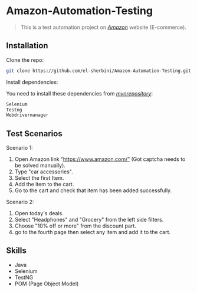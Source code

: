 # Amazon-Automation-Testing
> This is a test automation project on [_Amazon_](https://www.amazon.com/) website (E-commerce).

## Installation

Clone the repo:

```sh
git clone https://github.com/el-sherbini/Amazon-Automation-Testing.git
```

Install dependencies:

You need to install these dependencies from [_mvnrepository_](https://mvnrepository.com/):

```sh
Selenium
Testng
Webdrivermanager
```

## Test Scenarios

Scenario 1:
1.	Open Amazon link “https://www.amazon.com/” (Got captcha needs to be solved manually).
2.	Type "car accessories".
3.	Select the first Item.
4.	Add the item to the cart.
5.	Go to the cart and check that item has been added successfully.

Scenario 2: 
1.	Open today's deals.
2.	Select "Headphones" and "Grocery" from the left side filters.
3.	Choose "10% off or more" from the discount part.
4.	go to the fourth page then select any item and add it to the cart.


## Skills

- Java
- Selenium
- TestNG
- POM (Page Object Model)
